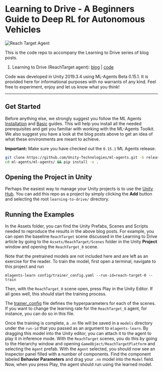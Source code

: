 # Learning to Drive - A Beginners Guide to Deep RL for Autonomous Vehicles

![Reach Target Agent](./images/reach-target-3-500w.gif)

This is the code repo to accompany the Learning to Drive series of blog posts.

  1. Learning to Drive (ReachTarget agent): [blog](http://auro.ai/blog/2020/05/learning-to-drive/) | [code](./Assets/ReachTarget)

Code was developed in Unity 2019.3.4 using ML-Agents Beta 0.15.1. It is provided here for informational purposes with no warrants of any kind. Feel free to experiment, enjoy and let us know what you think!

---

## Get Started

Before anything else, we strongly suggest you follow the ML Agents [Installation](https://github.com/Unity-Technologies/ml-agents/blob/0.15.1/docs/Installation.md) and [Basic](https://github.com/Unity-Technologies/ml-agents/blob/0.15.1/docs/Basic-Guide.md) guides. This will help you install all the needed prerequisites and get you familiar with working with the ML-Agents Toolkit. We also suggest you have a look at the blog posts above to get an idea of what these environments are meant to achieve.

**Important:** Make sure you have checked out the `0.15.1` ML Agents release.

```bash
git clone https://github.com/Unity-Technologies/ml-agents.git -b release-0.15.1
cd ml-agents/ml-agents/ && pip install -e .
```

## Opening the Project in Unity

Perhaps the easiest way to manage your Unity projects is to use the [Unity Hub](https://docs.unity3d.com/Manual/GettingStartedInstallingHub.html). You can add this repo as a project by simply clicking the **Add** button and selecting the root `learning-to-drive/` directory.

## Running the Examples

In the Assets folder, you can find the Unity Prefabs, Scenes and Scripts needed to reproduce the results in the above blog posts. For example, you can open the baseline `ReachTarget` scene discussed in the Learning to Drive article by going to the `Assets/ReachTarget/Scenes` folder in the Unity **Project** window and opening the `ReachTarget_0` scene.

Note that the pretrained models are not included here and are left as an exercise for the reader. To train the model, first open a terminal, navigate to this project and run

```
mlagents-learn config/trainer_config.yaml --run-id=reach-target-0 --train
```

Then, with the `ReachTarget_0` scene open, press Play in the Unity Editor. If all goes well, this should start the training process.

The [trainer_config](./config/trainer_config.yaml) file defines the hyperparameters for each of the scenes. If you want to change the learning rate for the `ReachTarget_0` agent, for instance, you can do so in this file.

Once the training is complete, a `.nn` file will be saved in a `models` directory under the `run-id` that you passed as an argument to `mlagents-learn`. By dragging this model into the Unity editor, you can attach it to the agent to play it in inference mode. With the `ReachTarget` scenes, you do this by going to the Hierarchy window and opening `GameObject/ReachTargetPlatform` and selecting the `Agent` prefab. With the `Agent` selected, you should now see an Inspector panel filled with a number of components. Find the component labeled **Behavior Parameters** and drag your `.nn` model into the `Model` field. Now, when you press Play, the agent should run using the learned model.
